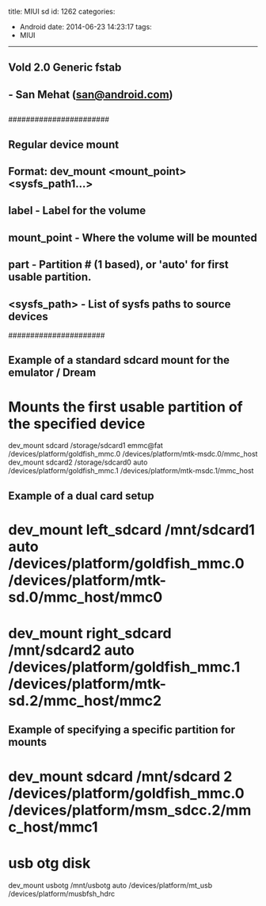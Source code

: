 title: MIUI sd
id: 1262
categories:
  - Android
date: 2014-06-23 14:23:17
tags:
  - MIUI
---

## Vold 2.0 Generic fstab
## - San Mehat (san@android.com)
##

#######################
## Regular device mount
##
## Format: dev_mount <label> &lt;mount_point&gt; &lt;sysfs_path1...&gt;
## label - Label for the volume
## mount_point - Where the volume will be mounted
## part - Partition # (1 based), or 'auto' for first usable partition.
## &lt;sysfs_path&gt; - List of sysfs paths to source devices
######################</label>

## Example of a standard sdcard mount for the emulator / Dream
# Mounts the first usable partition of the specified device
dev_mount sdcard /storage/sdcard1 emmc@fat /devices/platform/goldfish_mmc.0 /devices/platform/mtk-msdc.0/mmc_host
dev_mount sdcard2 /storage/sdcard0 auto /devices/platform/goldfish_mmc.1 /devices/platform/mtk-msdc.1/mmc_host
## Example of a dual card setup
# dev_mount left_sdcard /mnt/sdcard1 auto /devices/platform/goldfish_mmc.0 /devices/platform/mtk-sd.0/mmc_host/mmc0
# dev_mount right_sdcard /mnt/sdcard2 auto /devices/platform/goldfish_mmc.1 /devices/platform/mtk-sd.2/mmc_host/mmc2

## Example of specifying a specific partition for mounts
# dev_mount sdcard /mnt/sdcard 2 /devices/platform/goldfish_mmc.0 /devices/platform/msm_sdcc.2/mmc_host/mmc1

# usb otg disk
dev_mount usbotg /mnt/usbotg auto /devices/platform/mt_usb /devices/platform/musbfsh_hdrc